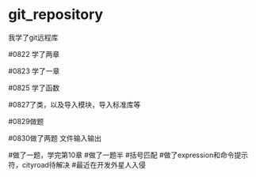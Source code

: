 # git_repository
我学了git远程库

#0822 学了两章

#0823 学了一章

#0825 学了函数

#0827了类，以及导入模块，导入标准库等

#0829做题

#0830做了两题
文件输入输出

#做了一题，学完第10章
#做了一题半
#括号匹配
#做了expression和命令提示符，cityroad待解决
#最近在开发外星人入侵
